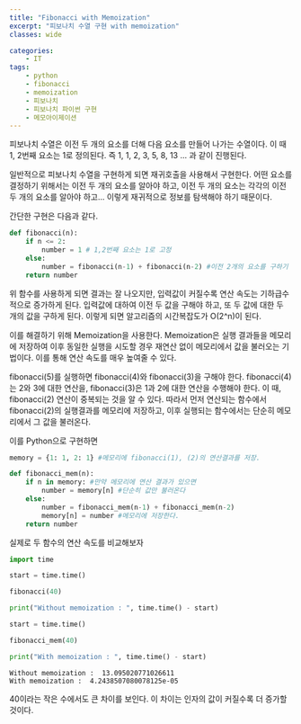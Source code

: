 ```yaml
---
title: "Fibonacci with Memoization"
excerpt: "피보나치 수열 구현 with memoization"
classes: wide

categories:
    - IT
tags:
    - python
    - fibonacci
    - memoization
    - 피보나치
    - 피보나치 파이썬 구현
    - 메모아이제이션
---
```


피보나치 수열은 이전 두 개의 요소를 더해 다음 요소를 만들어 나가는 수열이다.
이 때 1, 2번째 요소는 1로 정의된다. 즉
1, 1, 2, 3, 5, 8, 13 ... 과 같이 진행된다. 

일반적으로 피보나치 수열을 구현하게 되면 재귀호출을 사용해서 구현한다.
어떤 요소를 결정하기 위해서는 이전 두 개의 요소를 알아야 하고, 이전 두 개의 요소는 각각의 이전 두 개의 요소를 알아야 하고...
이렇게 재귀적으로 정보를 탐색해야 하기 때문이다.

간단한 구현은 다음과 같다.


```python
def fibonacci(n):
    if n <= 2:
        number = 1 # 1,2번째 요소는 1로 고정
    else:
        number = fibonacci(n-1) + fibonacci(n-2) #이전 2개의 요소를 구하기 위해 재귀호출 실행
    return number
```

위 함수를 사용하게 되면 결과는 잘 나오지만, 입력값이 커질수록 연산 속도는 기하급수적으로 증가하게 된다. 입력값에 대하여 이전 두 값을 구해야 하고, 또 두 값에 대한 두 개의 값을 구하게 된다. 이렇게 되면 알고리즘의 시간복잡도가 O(2^n)이 된다.

이를 해결하기 위해 Memoization을 사용한다. Memoization은 실행 결과들을 메모리에 저장하여 이후 동일한 실행을 시도할 경우 재연산 없이 메모리에서 값을 불러오는 기법이다. 이를 통해 연산 속도를 매우 높여줄 수 있다. 

fibonacci(5)를 실행하면 fibonacci(4)와 fibonacci(3)을 구해야 한다.
fibonacci(4)는 2와 3에 대한 연산을, fibonacci(3)은 1과 2에 대한 연산을 수행해야 한다.
이 때, fibonacci(2) 연산이 중복되는 것을 알 수 있다. 따라서 먼저 연산되는 함수에서 fibonacci(2)의 실행결과를 메모리에 저장하고, 이후 실행되는 함수에서는 단순히 메모리에서 그 값을 불러온다.

이를 Python으로 구현하면


```python
memory = {1: 1, 2: 1} #메모리에 fibonacci(1), (2)의 연산결과를 저장.

def fibonacci_mem(n):
    if n in memory: #만약 메모리에 연산 결과가 있으면
        number = memory[n] #단순히 값만 불러온다
    else:
        number = fibonacci_mem(n-1) + fibonacci_mem(n-2)
        memory[n] = number #메모리에 저장한다. 
    return number
```

실제로 두 함수의 연산 속도를 비교해보자


```python
import time

start = time.time()

fibonacci(40)

print("Without memoization : ", time.time() - start)

start = time.time()

fibonacci_mem(40)

print("With memoization : ", time.time() - start)
```

    Without memoization :  13.095020771026611
    With memoization :  4.2438507080078125e-05


40이라는 작은 수에서도 큰 차이를 보인다. 이 차이는 인자의 값이 커질수록 더 증가할 것이다.
